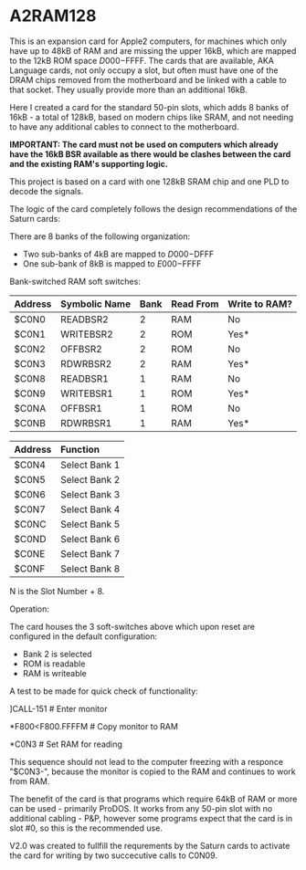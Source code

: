# A2RAM128

This is an expansion card for Apple2 computers, for machines which only have up to 48kB of RAM and are missing the upper 16kB, which are mapped to the 12kB ROM space $D000-$FFFF.
The cards that are available, AKA Language cards, not only occupy a slot, but often must have one of the DRAM chips removed from the motherboard and be linked with a cable to that socket. They usually provide more than an additional 16kB.

Here I created a card for the standard 50-pin slots, which adds 8 banks of 16kB - a total of 128kB, based on modern chips like SRAM, and not needing to have any additional cables to connect to the motherboard.

**IMPORTANT: The card must not be used on computers which already have the 16kB BSR available as there would be clashes between the card and the existing RAM's supporting logic.**

This project is based on a card with one 128kB SRAM chip and one PLD to decode the signals.

The logic of the card completely follows the design recommendations of the Saturn cards:

There are 8 banks of the following organization:
* Two sub-banks of 4kB are mapped to $D000-$DFFF
* One sub-bank of 8kB is mapped to $E000-$FFFF

Bank-switched RAM soft switches:

| Address | Symbolic Name | Bank | Read From | Write to RAM? |
|:--------|:--------------|:-----|:----------|:--------------|
|$C0N0|READBSR2|2|RAM|No|
|$C0N1|WRITEBSR2|2|ROM|Yes*|
|$C0N2|OFFBSR2|2|ROM|No|
|$C0N3|RDWRBSR2|2|RAM|Yes*|
|$C0N8|READBSR1|1|RAM|No|
|$C0N9|WRITEBSR1|1|ROM|Yes*|
|$C0NA|OFFBSR1|1|ROM|No|
|$C0NB|RDWRBSR1|1|RAM|Yes*|

| Address | Function |
|:--------|:--------------|
|$C0N4|Select Bank 1|
|$C0N5|Select Bank 2|
|$C0N6|Select Bank 3|
|$C0N7|Select Bank 4|
|$C0NC|Select Bank 5|
|$C0ND|Select Bank 6|
|$C0NE|Select Bank 7|
|$C0NF|Select Bank 8|

N is the Slot Number + 8.

Operation:

The card houses the 3 soft-switches above which upon reset are configured in the default configuration:

* Bank 2 is selected
* ROM is readable
* RAM is writeable

A test to be made for quick check of functionality:

]CALL-151           # Enter monitor

*F800<F800.FFFFM    # Copy monitor to RAM

*C0N3               # Set RAM for reading

This sequence should not lead to the computer freezing with a responce "$C0N3-", because the monitor is copied to the RAM and continues to work from RAM.

The benefit of the card is that programs which require 64kB of RAM or more can be used - primarily ProDOS. It works from any 50-pin slot with no additional cabling - P&P, however some programs expect that the card is in slot #0, so this is the recommended use.

V2.0 was created to fullfill the requrements by the Saturn cards to activate the card for writing by two succecutive calls to C0N09.

